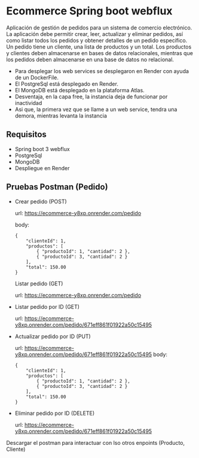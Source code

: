 # Ecommerce Spring boot webflux
Aplicación de gestión de pedidos para un sistema de comercio electrónico. La
aplicación debe permitir crear, leer, actualizar y eliminar pedidos, así como listar todos los
pedidos y obtener detalles de un pedido específico. Un pedido tiene un cliente, una lista de
productos y un total. Los productos y clientes deben almacenarse en bases de datos
relacionales, mientras que los pedidos deben almacenarse en una base de datos no
relacional.

- Para desplegar los web services se desplegaron en Render con ayuda de un DockerFile.
- El PostgreSql está desplegado en Render.
- El MongoDB está desplegado en la plataforma Atlas.
- Desventaja, en la capa free, la instancia deja de funcionar por inactividad
- Asi que, la primera vez que se llame a un web service, tendra una demora, mientras levanta la instancia


## Requisitos

- Spring boot 3 webflux
- PostgreSql
- MongoDB
- Despliegue en Render

## Pruebas Postman (Pedido)
- Crear pedido (POST)

    url: https://ecommerce-y8xp.onrender.com/pedido 

    body:
    ```
    {
        "clienteId": 1,
        "productos": [
            { "productoId": 1, "cantidad": 2 },
            { "productoId": 3, "cantidad": 2 }
        ],
        "total": 150.00
    }
    ```
    Listar pedido (GET)

    url: https://ecommerce-y8xp.onrender.com/pedido 

- Listar pedido por ID (GET)

    url: https://ecommerce-y8xp.onrender.com/pedido/671eff861f01922a50c15495

- Actualizar pedido por ID (PUT)

    url: https://ecommerce-y8xp.onrender.com/pedido/671eff861f01922a50c15495
    body:
    ```
    {
        "clienteId": 1,
        "productos": [
            { "productoId": 1, "cantidad": 2 },
            { "productoId": 3, "cantidad": 2 }
        ],
        "total": 150.00
    }

- Eliminar pedido por ID (DELETE)

    url: https://ecommerce-y8xp.onrender.com/pedido/671eff861f01922a50c15495


Descargar el postman para interactuar con lso otros enpoints (Producto, Cliente)
